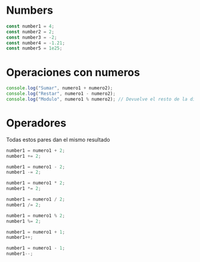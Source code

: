 # Numbers

```js
const number1 = 4;
const number2 = 2;
const number3 = -2;
const number4 = -1.21;
const number5 = 1e25;
```

# Operaciones con numeros

```js
console.log("Sumar", numero1 + numero2);
console.log("Restar", numero1 - numero2);
console.log("Modulo", numero1 % numero2); // Devuelve el resto de la divison
```

# Operadores

Todas estos pares dan el mismo resultado

```js
number1 = numero1 + 2;
number1 += 2;

number1 = numero1 - 2;
number1 -= 2;

number1 = numero1 * 2;
number1 *= 2;

number1 = numero1 / 2;
number1 /= 2;

number1 = numero1 % 2;
number1 %= 2;

number1 = numero1 + 1;
number1++;

number1 = numero1 - 1;
number1--;
```
